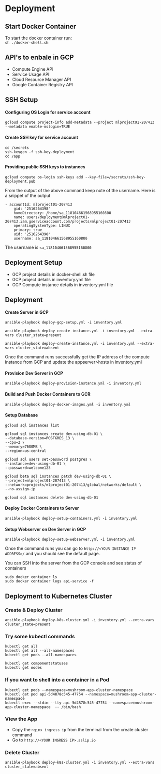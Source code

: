 # Deployment

## Start Docker Container
To start the docker container run:  
`sh ./docker-shell.sh`

## API's to enbale in GCP
* Compute Engine API
* Service Usage API
* Cloud Resource Manager API
* Google Container Registry API

## SSH Setup
#### Configuring OS Login for service account
```
gcloud compute project-info add-metadata --project mlproject01-207413 --metadata enable-oslogin=TRUE
```

#### Create SSH key for service account
```
cd /secrets
ssh-keygen -f ssh-key-deployment
cd /app
```

#### Providing public SSH keys to instances
```
gcloud compute os-login ssh-keys add --key-file=/secrets/ssh-key-deployment.pub
```
From the output of the above command keep note of the username. Here is a snippet of the output 
```
- accountId: mlproject01-207413
    gid: '2516264398'
    homeDirectory: /home/sa_118104661568955160800
    name: users/deployment@mlproject01-207413.iam.gserviceaccount.com/projects/mlproject01-207413
    operatingSystemType: LINUX
    primary: true
    uid: '2516264398'
    username: sa_118104661568955160800
```
The username is `sa_118104661568955160800`


## Deployment Setup
* GCP project details in docker-shell.sh file
* GCP project details in inventory.yml file
* GCP Compute instance details in inventory.yml file

## Deployment
#### Create Server in GCP
```
ansible-playbook deploy-gcp-setup.yml -i inventory.yml

ansible-playbook deploy-create-instance.yml -i inventory.yml --extra-vars cluster_state=present

ansible-playbook deploy-create-instance.yml -i inventory.yml --extra-vars cluster_state=absent

```
Once the command runs successfully get the IP address of the compute instance from GCP and update the appserver>hosts in inventory.yml

#### Provision Dev Server in GCP
```
ansible-playbook deploy-provision-instance.yml -i inventory.yml
```

#### Build and Push Docker Containers to GCR
```
ansible-playbook deploy-docker-images.yml -i inventory.yml
```

#### Setup Database
```
gcloud sql instances list

gcloud sql instances create dev-using-db-01 \
--database-version=POSTGRES_13 \
--cpu=2 \
--memory=7680MB \
--region=us-central

gcloud sql users set-password postgres \
--instance=dev-using-db-01 \
--password=welcome123

gcloud beta sql instances patch dev-using-db-01 \
--project=mlproject01-207413 \
--network=projects/mlproject01-207413/global/networks/default \
--no-assign-ip

gcloud sql instances delete dev-using-db-01

```

#### Deploy Docker Containers to Server
```
ansible-playbook deploy-setup-containers.yml -i inventory.yml
```

#### Setup Webserver on Dev Server in GCP
```
ansible-playbook deploy-setup-webserver.yml -i inventory.yml
```


Once the command runs you can go to `http://<YOUR INSTANCE IP ADDRESS>/` and you should see the default page. 

You can SSH into the server from the GCP console and see status of containers
```
sudo docker container ls
sudo docker container logs api-service -f
```

## Deployment to Kubernetes Cluster

### Create & Deploy Cluster
```
ansible-playbook deploy-k8s-cluster.yml -i inventory.yml --extra-vars cluster_state=present
```

### Try some kubectl commands
```
kubectl get all
kubectl get all --all-namespaces
kubectl get pods --all-namespaces
```

```
kubectl get componentstatuses
kubectl get nodes
```

### If you want to shell into a container in a Pod
```
kubectl get pods --namespace=mushroom-app-cluster-namespace
kubectl get pod api-5d4878c545-47754 --namespace=mushroom-app-cluster-namespace
kubectl exec --stdin --tty api-5d4878c545-47754 --namespace=mushroom-app-cluster-namespace  -- /bin/bash
```

### View the App
* Copy the `nginx_ingress_ip` from the terminal from the create cluster command
* Go to `http://<YOUR INGRESS IP>.sslip.io`

### Delete Cluster
```
ansible-playbook deploy-k8s-cluster.yml -i inventory.yml --extra-vars cluster_state=absent
```